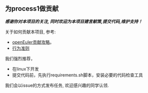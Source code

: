 ## 为process1做贡献

  ***感谢你对本项目的关注, 同时欢迎为本项目建言献策,提交代码,维护支持！***



关于如何贡献本项目, 参考:

- [openEuler贡献攻略](https://www.openeuler.org/zh/community/contribution/)。
- [行为准则](https://www.openeuler.org/zh/community/conduct/)

我们强烈推荐，

- 在linux下开发
- 提交代码前，先执行requirements.sh脚本，安装必要的代码检查工具

我们会以issue的方式发布任务, 欢迎感兴趣的同学认领.
